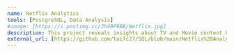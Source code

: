 ```yaml
---
name: Netflix Analytics
tools: [PostgreSQL, Data Analysis]
#image: [https://i.postimg.cc/Jh49F9BB/Netflix.jpg]
description: This project reveals insights about TV and Movie content hosted on Netflix. This project was written using PostgreSQL.
external_url: [https://github.com/taifc27/SQL/blob/main/Netflix%20Analytics%20(SQL%20Fiddle)]
---
```

